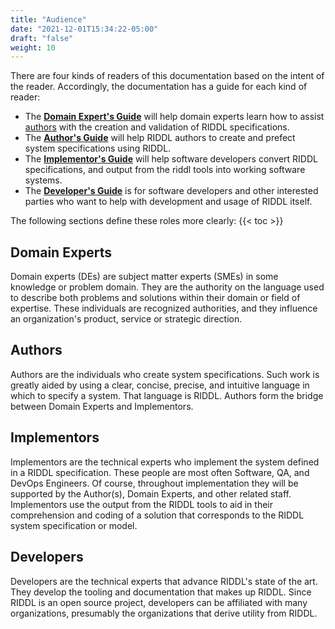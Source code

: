 ```yaml
---
title: "Audience"
date: "2021-12-01T15:34:22-05:00"
draft: "false"
weight: 10
---
```


There are four kinds of readers of this documentation based on the intent of
the reader. Accordingly, the documentation has a guide for each kind of
reader:
* The [**Domain Expert's Guide**](domain-experts-guide) will help domain experts 
  learn how to assist [authors](authors-guide) with the creation and 
  validation of RIDDL specifications.
* The [**Author's Guide**](authors-guide) will help RIDDL authors to create 
  and prefect system specifications using RIDDL. 
* The [**Implementor's Guide**](implementors-guide) will help software 
  developers convert RIDDL specifications, and output from the riddl tools into
  working software systems.
* The [**Developer's Guide**](developers-guide) is for software developers and
  other interested parties who want to help with development and usage of 
  RIDDL itself.  

The following sections define these roles more clearly:
{{< toc >}}

## Domain Experts
Domain experts (DEs) are subject matter experts (SMEs) in some knowledge 
or problem domain. They are the authority on the language used to describe 
both problems and solutions within their domain or field of expertise. These
individuals are recognized authorities, and they influence an organization's
product, service or strategic direction. 

## Authors

Authors are the individuals who create system specifications. Such work is
greatly aided by using a clear, concise, precise, and intuitive language
in which to specify a system. That language is RIDDL. Authors form the
bridge between Domain Experts and Implementors.


## Implementors
Implementors are the technical experts who implement the system defined in a
RIDDL specification. These people are most often Software, QA, and DevOps
Engineers. Of course, throughout implementation they will be supported by the
Author(s), Domain Experts, and other related staff. Implementors use the output
from the RIDDL tools to aid in their comprehension and coding of a solution
that corresponds to the RIDDL system specification or model.

## Developers
Developers are the technical experts that advance RIDDL's state of the art. They
develop the tooling and documentation that makes up RIDDL. Since RIDDL is an 
open source project, developers can be affiliated with many organizations, 
presumably the organizations that derive utility from RIDDL. 


<!-- FIXME: Reconcile the below with the above.

### Author

### Domain Experts
Domain experts include experts from both business and technical teams. These individuals are recognized authorities and key influencers within the organization. They may or may not be in leadership positions, but they are people who are broadly trusted for their knowledge of business rules/processes and/or systems. These are the [EF Huttons](https://www.youtube.com/watch?v=ByhYlY5WVvQ) of the business. While not comprehensive, these people may be Architects, Analysts, Developers, Managers, QA Engineers, or even Call Center Agents, and line workers from the warehouse.

Domain Experts do not need to be well versed in DDD or Reactive Architecture initially. It is the job of the Author to act as a guide and mentor through these topics. But Domain Experts must be open to change what is for what could be. Reactive Architectures can be very challenging for people to digest. More specifically, quite often techniques used to implement distributed and reactive systems will change user experiences, expectations of consistency and availablity, the means used to monitor and maintain systems and processes, and so on. Domain experts will need to come to understand the reasons for these changes and be able to evangelize them as they interact with their peers.

### Implementors
Implementors are the technical experts who implement the system defined in the RIDDL specification. These people are most often Software, QA, and DevOps Engineers. Of course, throughout implementation they will be supported by the Author(s) and Domain Experts, as well as Project Managers, Scrum Masters, Security Analysts, and so on. It is incumbent on the implementation team to keep the RIDDL sources up to date and accurate as the system evolves.

Implementors should be experts in Reactive Architectures. In addition, software engineers, and to a certain extent, other implementors need to be well versed in the implementation tech stack. The creators of the RIDDL language have found that Scala and Akka deployed into a cloud environment provide the best tooling and support for implementing a reactive system. It is not surprising then, that some of the concepts and constructs found in RIDDL have strong parallels to these tools. It must be noted, however, that reactive systems can be implemented using a variety of languages, frameworks, environments, products and tools. Cloud native offerings can be used with great effect. The critical point is, throughout implementation, reactive principles must be forefront in mind as implementation choices are made.

It must also be stated at this point that even though it may conflict with reactive principles, the business has final say in major implementation choices. It is incumbent on the implementation team to advise decision makers on the risks and challenges that is posed by making choices that conflict with reactive principles. Factors like time, cost, user experience, business rules, availability of technical talent, strategic partners, and so on are all extremely important and may conflict with the choices of the implementation team and sound reactive architecture.

Read the above sectio
-->